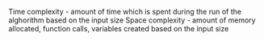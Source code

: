 Time complexity - amount of time which is spent during the run of the alghorithm based on the input size
Space complexity - amount of memory allocated, function calls, variables created based on the input size